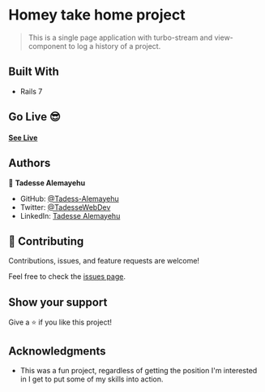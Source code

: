 # Homey take home project 

> This is a single page application with turbo-stream and view-component to log a history of a project.

## Built With

- Rails 7


## Go Live 😎

#### [See Live](https://homey-x7ev.onrender.com/)

## Authors

👤 **Tadesse Alemayehu**

- GitHub: [@Tadess-Alemayehu](https://github.com/Tadesse-Alemayehu)
- Twitter: [@TadesseWebDev](https://twitter.com/TadesseWebDev)
- LinkedIn: [Tadesse Alemayehu](https://www.linkedin.com/in/tadesse-alemayehu-60141a221/)

## 🤝 Contributing

Contributions, issues, and feature requests are welcome!

Feel free to check the [issues page](../../issues/).

## Show your support

Give a ⭐️ if you like this project!

## Acknowledgments
- This was a fun project, regardless of getting the position I'm interested in I get to put some of my skills into action.
